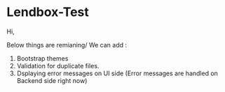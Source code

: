 # Lendbox-Test
Hi,

Below things are remianing/ We can add :
1. Bootstrap themes
2. Validation for duplicate files.
3. Dsplaying error messages on UI side (Error messages are handled on Backend side right now)
